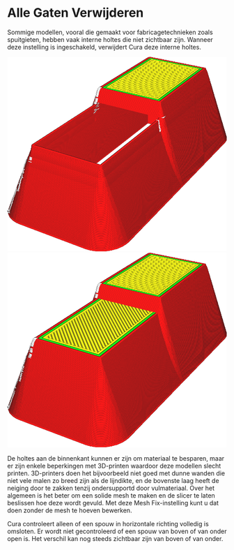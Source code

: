 Alle Gaten Verwijderen
====
Sommige modellen, vooral die gemaakt voor fabricagetechnieken zoals spuitgieten, hebben vaak interne holtes die niet zichtbaar zijn. Wanneer deze instelling is ingeschakeld, verwijdert Cura deze interne holtes.

<!--screenshot {
"image_path": "meshfix_union_all_remove_holes_disabled.png",
"modellen": [{"script": "foothold.scad"}],
"camerapositie": [-68, 40, 46],
"settings": {"meshfix_union_all_remove_holes": false},
"kleuren": 64
}-->
<!--screenshot {
"image_path": "meshfix_union_all_remove_holes_enabled.png",
"modellen": [{"script": "foothold.scad"}],
"camerapositie": [-68, 40, 46],
"settings": {"meshfix_union_all_remove_holes": true},
"kleuren": 64
}-->
![Dit model heeft een gat in het midden](../../../articles/images/meshfix_union_all_remove_holes_disabled.png)
![Als de instelling is ingeschakeld, wordt het gat verwijderd](../../../articles/images/meshfix_union_all_remove_holes_enabled.png)

De holtes aan de binnenkant kunnen er zijn om materiaal te besparen, maar er zijn enkele beperkingen met 3D-printen waardoor deze modellen slecht printen. 3D-printers doen het bijvoorbeeld niet goed met dunne wanden die niet vele malen zo breed zijn als de lijndikte, en de bovenste laag heeft de neiging door te zakken tenzij ondersupportd door vulmateriaal. Over het algemeen is het beter om een solide mesh te maken en de slicer te laten beslissen hoe deze wordt gevuld. Met deze Mesh Fix-instelling kunt u dat doen zonder de mesh te hoeven bewerken.

Cura controleert alleen of een spouw in horizontale richting volledig is omsloten. Er wordt niet gecontroleerd of een spouw van boven of van onder open is. Het verschil kan nog steeds zichtbaar zijn van boven of van onder.